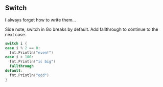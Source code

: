 ## Switch

I always forget how to write them...

Side note, switch in Go breaks by default. Add fallthrough to continue to the next case.

```go
switch i {
case i % 2 == 0:
  fmt.Println("even!")
case i > 100:
  fmt.Println("is big")
  fallthrough
default:
  fmt.Println("odd")
}
```
